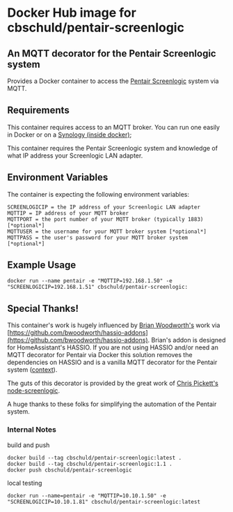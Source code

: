 # Docker Hub image for cbschuld/pentair-screenlogic

## An MQTT decorator for the Pentair Screenlogic system

Provides a Docker container to access the [Pentair Screenlogic](https://www.pentair.com/en/products/pool-spa-equipment/pool-automation/screenlogic2_interfaceforintellitouchandeasytouchautomationsystems.html) system via MQTT.

## Requirements

This container requires access to an MQTT broker.  You can run one easily in Docker or on a [Synology (inside docker)](https://chrisschuld.com/2020/08/installing-mqtt-broker-on-synology/);

This container requires the Pentair Screenlogic system and knowledge of what IP address your Screenlogic LAN adapter.

## Environment Variables

The container is expecting the following environment variables:

    SCREENLOGICIP = the IP address of your Screenlogic LAN adapter
    MQTTIP = IP address of your MQTT broker
    MQTTPORT = the port number of your MQTT broker (typically 1883) [*optional*]
    MQTTUSER = the username for your MQTT broker system [*optional*]
    MQTTPASS = the user's password for your MQTT broker system [*optional*]

## Example Usage

```shell
docker run --name pentair -e "MQTTIP=192.168.1.50" -e "SCREENLOGICIP=192.168.1.51" cbschuld/pentair-screenlogic:
```

## Special Thanks!

This container's work is hugely influenced by [Brian Woodworth's](https://github.com/bwoodworth) work via [https://github.com/bwoodworth/hassio-addons](https://github.com/bwoodworth/hassio-addons).  Brian's addon is designed for HomeAssistant's HASSIO.  If you are not using HASSIO and/or need an MQTT decorator for Pentair via Docker this solution removes the dependencies on HASSIO and is a vanilla MQTT decorator for the Pentair system ([context](https://github.com/bwoodworth/hassio-addons/issues/15)).

The guts of this decorator is provided by the great work of [Chris Pickett's](https://www.parnic.com/) [node-screenlogic](https://github.com/parnic/node-screenlogic).

A huge thanks to these folks for simplifying the automation of the Pentair system.





### Internal Notes

build and push
```shell
docker build --tag cbschuld/pentair-screenlogic:latest .
docker build --tag cbschuld/pentair-screenlogic:1.1 .
docker push cbschuld/pentair-screenlogic
```

local testing
```shell
docker run --name=pentair -e "MQTTIP=10.10.1.50" -e "SCREENLOGICIP=10.10.1.81" cbschuld/pentair-screenlogic:latest
```
